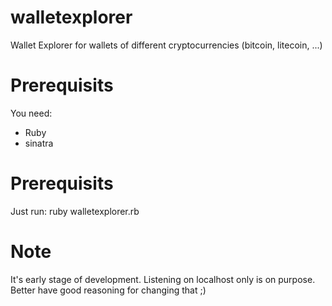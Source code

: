 walletexplorer
==============

Wallet Explorer for wallets of different cryptocurrencies (bitcoin, litecoin, ...)


Prerequisits
============

You need:
- Ruby
- sinatra


Prerequisits
============

Just run:
ruby walletexplorer.rb


Note
============

It's early stage of development. Listening on localhost only is on purpose. Better have good reasoning
for changing that ;)
